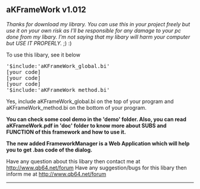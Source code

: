 ## aKFrameWork v1.012

<i>Thanks for download my library. You can use this in your project freely 
but use it on your own risk as I'll be responsible for any damage to
your pc done from my libary. I'm not saying that my libary will harm
your computer but USE IT PROPERLY.</i> ;) :)

To use this libary, see it below
<pre>
'$include:'aKFrameWork_global.bi'
[your code]
[your code]
[your code]
'$include:'aKFrameWork_method.bi'
</pre>
Yes, include aKFrameWork_global.bi on the top of your program and 
aKFrameWork_method.bi on the bottom of your program.

<b>You can check some cool demo in the 'demo' folder. Also, you can 
read aKFrameWork.pdf in 'doc' folder to know more about SUBS and 
FUNCTION of this framework and how to use it. 

The new added FrameworkManager is a Web Application which will help you to get
.bas code of the dialog.</b>

Have any question about this libary then contact me at http://www.qb64.net/forum
Have any suggestion/bugs for this libary then inform me at
http://www.qb64.net/forum

<hr>
